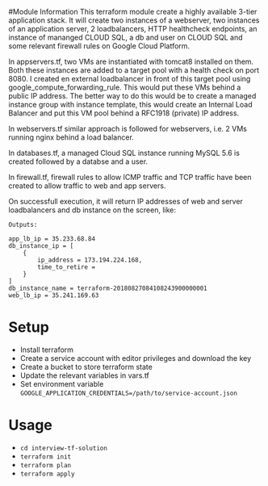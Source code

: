 #Module Information
This terraform module create a highly available 3-tier application stack. It will create two instances of a webserver, two instances of an application server, 2 loadbalancers, HTTP healthcheck endpoints, an instance of mananged CLOUD SQL, a db and user on CLOUD SQL and some relevant firewall rules on Google Cloud Platform.

In appservers.tf, two VMs are instantiated with tomcat8 installed on them. Both these instances are added to a target pool with a health check on port 8080. I created en external loadbalancer in front of this target pool using google_compute_forwarding_rule. This would put these VMs behind a public IP address. The better way to do this would be to create a managed instance group with instance template, this would create an Internal Load Balancer and put this VM pool behind a RFC1918 (private) IP address.

In webservers.tf similar approach is followed for webservers, i.e. 2 VMs running nginx behind a load balancer.

In databases.tf, a managed Cloud SQL instance running MySQL 5.6 is created followed by a databse and a user.

In firewall.tf, firewall rules to allow ICMP traffic and TCP traffic have been created to allow traffic to web and app servers.

On successfull execution, it will return IP addresses of web and server loadbalancers and db instance on the screen, like:
```
Outputs:

app_lb_ip = 35.233.68.84
db_instance_ip = [
    {
        ip_address = 173.194.224.168,
        time_to_retire = 
    }
]
db_instance_name = terraform-20180827084108243900000001
web_lb_ip = 35.241.169.63
```
# Setup
 - Install terraform
 - Create a service account with editor privileges and download the key
 - Create a bucket to store terraform state
 - Update the relevant variables in vars.tf
 - Set environment variable `GOOGLE_APPLICATION_CREDENTIALS=/path/to/service-account.json`

# Usage
 - `cd interview-tf-solution`
 - `terraform init`
 - `terraform plan`
 - `terraform apply`
